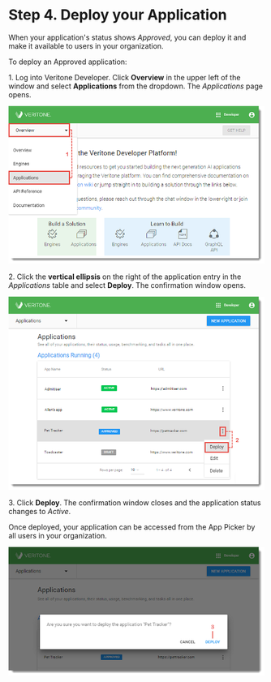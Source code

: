# Step 4. Deploy your Application

When your application's status shows _Approved_, you can deploy it and make it available to users in your organization.

To deploy an Approved application:

1\. Log into Veritone Developer. Click **Overview** in the upper left of the window and select **Applications** from the dropdown. The _Applications_ page opens.

![](VDA-Create-Application-1.png)

2\. Click the **vertical ellipsis** on the right of the application entry in the _Applications_ table and select **Deploy**. The confirmation window opens.

![](VDA-Deploy-an-Application-1.png)

3\. Click **Deploy**. The confirmation window closes and the application status changes to _Active_.

Once deployed, your application can be accessed from the App Picker by all users in your organization.

![](VDA-Deploy-an-Application-2.png)

